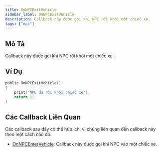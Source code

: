 ```yaml
---
title: OnNPCExitVehicle
sidebar_label: OnNPCExitVehicle
description: Callback này được gọi khi NPC rời khỏi một chiếc xe.
tags: ["npc"]
---
```


## Mô Tả

Callback này được gọi khi NPC rời khỏi một chiếc xe.

## Ví Dụ

```c
public OnNPCExitVehicle()
{
    print("NPC đã rời khỏi chiếc xe");
    return 1;
}
```

## Các Callback Liên Quan

Các callback sau đây có thể hữu ích, vì chúng liên quan đến callback này theo một cách nào đó.

- [OnNPCEnterVehicle](OnNPCEnterVehicle): Callback này được gọi khi NPC vào một chiếc xe.